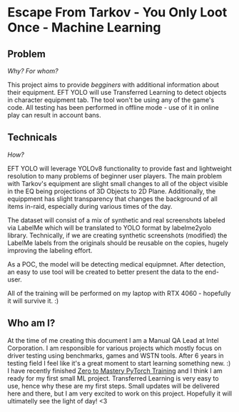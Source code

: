 # **Escape From Tarkov - You Only Loot Once - Machine Learning**

## **Problem**
_Why? For whom?_

This project aims to provide _begginers_ with additional information about their equipment.
EFT YOLO will use Transferred Learning to detect objects in character equipment tab.
The tool won't be using any of the game's code. All testing has been performed in offline mode - use of it in online play can result in account bans.

## **Technicals**
_How?_

EFT YOLO will leverage YOLOv8 functionality to provide fast and lightweight resolution to many problems of beginner user players.
The main problem with Tarkov's equipment are slight small changes to all of the object visible in the EQ being projections of 3D Objects to 2D Plane.
Additionally, the equippment has slight transparency that changes the background of all items in-raid, especially during various times of the day.

The dataset will consist of a mix of synthetic and real screenshots labeled via LabelMe which will be translated to YOLO format by labelme2yolo library.
Technically, if we are creating synthetic screenshots (modified) the LabelMe labels from the originals should be reusable on the copies, hugely improving the 
labeling effort.

As a POC, the model will be detecting medical equipmnet. After detection, an easy to use tool will be created to better present the data to the end-user.

All of the training will be performed on my laptop with RTX 4060 - hopefully it will survive it. :)

## **Who am I?**
At the time of me creating this document I am a Manual QA Lead at Intel Corporation. I am responsible for various projects which mostly focus on driver testing
using benchmarks, games and WSTN tools. After 6 years in testing field I feel like it's a great moment to start learning something new. :)
I have recently finished [Zero to Mastery PyTorch Training](https://www.learnpytorch.io) and I think I am ready for my first small ML project.
Transferred Learning is very easy to use, hence why these are my first steps. Small updates will be delivered here and there, but I am very excited to work on this project.
Hopefully it will ultimatelly see the light of day! <3 
